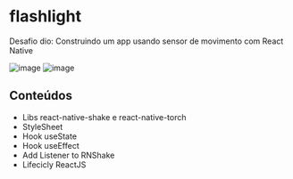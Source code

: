 # flashlight

Desafio dio: Construindo um app usando sensor de movimento com React Native

![image](https://user-images.githubusercontent.com/93350378/176326779-b525c684-be85-492c-9d71-42154698957c.png)
![image](https://user-images.githubusercontent.com/93350378/176326872-a14d3017-c046-41df-892c-ec4d61e871fb.png)


## Conteúdos

- Libs react-native-shake e react-native-torch
- StyleSheet
- Hook useState
- Hook useEffect
- Add Listener to RNShake
- Lifecicly ReactJS
